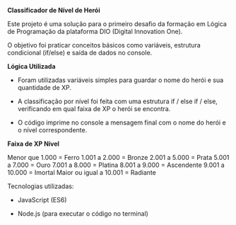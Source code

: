 **Classificador de Nível de Herói**

Este projeto é uma solução para o primeiro desafio da formação em Lógica de Programação da plataforma DIO (Digital Innovation One).

O objetivo foi praticar conceitos básicos como variáveis, estrutura condicional (if/else) e saída de dados no console.

**Lógica Utilizada**

- Foram utilizadas variáveis simples para guardar o nome do herói e sua quantidade de XP.

- A classificação por nível foi feita com uma estrutura if / else if / else, verificando em qual faixa de XP o herói se encontra.

- O código imprime no console a mensagem final com o nome do herói e o nível correspondente.

**Faixa de XP	Nível**

Menor que 1.000 =	Ferro
1.001 a 2.000	= Bronze
2.001 a 5.000	= Prata
5.001 a 7.000	= Ouro
7.001 a 8.000	= Platina
8.001 a 9.000	= Ascendente
9.001 a 10.000 = Imortal
Maior ou igual a 10.001 = Radiante

Tecnologias utilizadas:

- JavaScript (ES6)

- Node.js (para executar o código no terminal)

